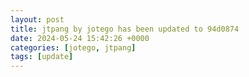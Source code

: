 ```yaml
---
layout: post
title: jtpang by jotego has been updated to 94d0874
date: 2024-05-24 15:42:26 +0000
categories: [jotego, jtpang]
tags: [update]
---
```



